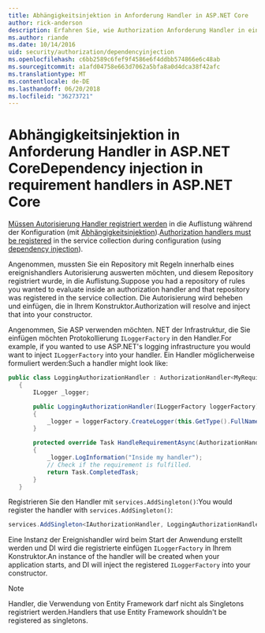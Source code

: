 ```yaml
---
title: Abhängigkeitsinjektion in Anforderung Handler in ASP.NET Core
author: rick-anderson
description: Erfahren Sie, wie Authorization Anforderung Handler in einer ASP.NET Core-app mithilfe der Abhängigkeitsinjektion einfügen.
ms.author: riande
ms.date: 10/14/2016
uid: security/authorization/dependencyinjection
ms.openlocfilehash: c6bb2589c6fef9f4586e6f4ddbb574866e6c48ab
ms.sourcegitcommit: a1afd04758e663d7062a5bfa8a0d4dca38f42afc
ms.translationtype: MT
ms.contentlocale: de-DE
ms.lasthandoff: 06/20/2018
ms.locfileid: "36273721"
---
```

# <a name="dependency-injection-in-requirement-handlers-in-aspnet-core"></a><span data-ttu-id="2a905-103">Abhängigkeitsinjektion in Anforderung Handler in ASP.NET Core</span><span class="sxs-lookup"><span data-stu-id="2a905-103">Dependency injection in requirement handlers in ASP.NET Core</span></span>

<a name="security-authorization-di"></a>

<span data-ttu-id="2a905-104">[Müssen Autorisierung Handler registriert werden](xref:security/authorization/policies#handler-registration) in die Auflistung während der Konfiguration (mit [Abhängigkeitsinjektion](xref:fundamentals/dependency-injection#fundamentals-dependency-injection)).</span><span class="sxs-lookup"><span data-stu-id="2a905-104">[Authorization handlers must be registered](xref:security/authorization/policies#handler-registration) in the service collection during configuration (using [dependency injection](xref:fundamentals/dependency-injection#fundamentals-dependency-injection)).</span></span>

<span data-ttu-id="2a905-105">Angenommen, mussten Sie ein Repository mit Regeln innerhalb eines ereignishandlers Autorisierung auswerten möchten, und diesem Repository registriert wurde, in die Auflistung.</span><span class="sxs-lookup"><span data-stu-id="2a905-105">Suppose you had a repository of rules you wanted to evaluate inside an authorization handler and that repository was registered in the service collection.</span></span> <span data-ttu-id="2a905-106">Die Autorisierung wird beheben und einfügen, die in Ihrem Konstruktor.</span><span class="sxs-lookup"><span data-stu-id="2a905-106">Authorization will resolve and inject that into your constructor.</span></span>

<span data-ttu-id="2a905-107">Angenommen, Sie ASP verwenden möchten. NET der Infrastruktur, die Sie einfügen möchten Protokollierung `ILoggerFactory` in den Handler.</span><span class="sxs-lookup"><span data-stu-id="2a905-107">For example, if you wanted to use ASP.NET's logging infrastructure you would want to inject `ILoggerFactory` into your handler.</span></span> <span data-ttu-id="2a905-108">Ein Handler möglicherweise formuliert werden:</span><span class="sxs-lookup"><span data-stu-id="2a905-108">Such a handler might look like:</span></span>

```csharp
public class LoggingAuthorizationHandler : AuthorizationHandler<MyRequirement>
   {
       ILogger _logger;

       public LoggingAuthorizationHandler(ILoggerFactory loggerFactory)
       {
           _logger = loggerFactory.CreateLogger(this.GetType().FullName);
       }

       protected override Task HandleRequirementAsync(AuthorizationHandlerContext context, MyRequirement requirement)
       {
           _logger.LogInformation("Inside my handler");
           // Check if the requirement is fulfilled.
           return Task.CompletedTask;
       }
   }
   ```

<span data-ttu-id="2a905-109">Registrieren Sie den Handler mit `services.AddSingleton()`:</span><span class="sxs-lookup"><span data-stu-id="2a905-109">You would register the handler with `services.AddSingleton()`:</span></span>

```csharp
services.AddSingleton<IAuthorizationHandler, LoggingAuthorizationHandler>();
```

<span data-ttu-id="2a905-110">Eine Instanz der Ereignishandler wird beim Start der Anwendung erstellt werden und DI wird die registrierte einfügen `ILoggerFactory` in Ihrem Konstruktor.</span><span class="sxs-lookup"><span data-stu-id="2a905-110">An instance of the handler will be created when your application starts, and DI will inject the registered `ILoggerFactory` into your constructor.</span></span>

> [!NOTE]
> <span data-ttu-id="2a905-111">Handler, die Verwendung von Entity Framework darf nicht als Singletons registriert werden.</span><span class="sxs-lookup"><span data-stu-id="2a905-111">Handlers that use Entity Framework shouldn't be registered as singletons.</span></span>

